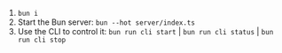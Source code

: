 1. `bun i`
2. Start the Bun server: `bun --hot server/index.ts`
3. Use the CLI to control it: `bun run cli start` | `bun run cli status` | `bun run cli stop`
